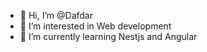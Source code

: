 - 👋 Hi, I’m @Dafdar
- 👀 I’m interested in Web development
- 🌱 I’m currently learning Nestjs and Angular

<!---
Workali24/Workali24 is a ✨ special ✨ repository because its `README.md` (this file) appears on your GitHub profile.
You can click the Preview link to take a look at your changes.
--->
